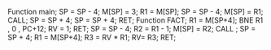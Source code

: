 Function main;
SP = SP - 4;
M[SP] = 3;
R1 = M[SP];
SP = SP - 4;
M[SP] = R1;
CALL<FACT>;
SP = SP + 4;
SP = SP + 4;
RET;
Function FACT;
R1 = M[SP+4];
BNE R1 , 0 , PC+12;
RV = 1;
RET;
SP = SP - 4;
R2 = R1 - 1;
M[SP] = R2;
CALL <FACT>;
SP = SP + 4;
R1 = M[SP+4];
R3 = RV * R1;
RV= R3;
RET;

